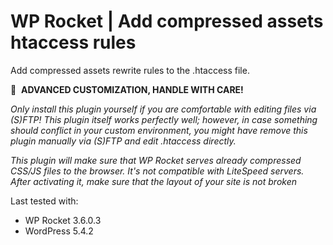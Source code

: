 # WP Rocket | Add compressed assets htaccess rules

Add compressed assets rewrite rules to the .htaccess file.

🚧&#160;&#160;**ADVANCED CUSTOMIZATION, HANDLE WITH CARE!**

_Only install this plugin yourself if you are comfortable with editing files via (S)FTP! This plugin itself works perfectly well; however, in case something should conflict in your custom environment, you might have remove this plugin manually via (S)FTP and edit .htaccess directly._

_This plugin will make sure that WP Rocket serves already compressed CSS/JS files to the browser. It's not compatible with LiteSpeed servers. After activating it, make sure that the layout of your site is not broken_


Last tested with:
* WP Rocket 3.6.0.3
* WordPress 5.4.2
